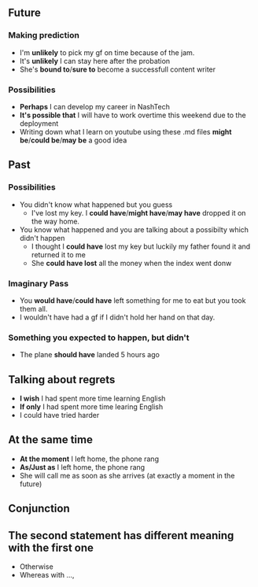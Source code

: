 ## Future

### Making prediction

- I'm **unlikely** to pick my gf on time because of the jam.
- It's **unlikely** I can stay here after the probation
- She's **bound to**/**sure to** become a successfull content writer

### Possibilities

- **Perhaps** I can develop my career in NashTech
- **It's possible that** I will have to work overtime this weekend due to the deployment
- Writing down what I learn on youtube using these .md files **might be**/**could be**/**may be** a good idea

## Past

### Possibilities

- You didn't know what happened but you guess
  - I've lost my key. I **could have**/**might have**/**may have** dropped it on the way home.
- You know what happened and you are talking about a possibilty which didn't happen
  - I thought I **could have** lost my key but luckily my father found it and returned it to me
  - She **could have lost** all the money when the index went donw

### Imaginary Pass

- You **would have**/**could have** left something for me to eat but you took them all.
- I wouldn't have had a gf if I didn't hold her hand on that day.

### Something you expected to happen, but didn't

- The plane **should have** landed 5 hours ago

## Talking about regrets

- **I wish** I had spent more time learning English
- **If only** I had spent more time learing English
- I could have tried harder

## At the same time

- **At the moment** I left home, the phone rang
- **As/Just as** I left home, the phone rang
- She will call me as soon as she arrives (at exactly a moment in the future)

## Conjunction

## The second statement has different meaning with the first one

- Otherwise
- Whereas with ...,
